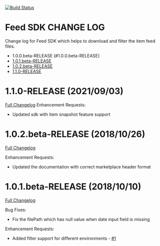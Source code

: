[![Build Status](https://travis-ci.org/eBay/FeedSDK.svg?branch=master)](https://travis-ci.org/eBay/FeedSDK)

Feed SDK CHANGE LOG
====================
Change log for Feed SDK which helps to download and filter the item feed files.

* 1.0.0.beta-RELEASE (#1.0.0.beta-RELEASE)
* [1.0.1.beta-RELEASE](#1.0.1.beta-RELEASE)
* [1.0.2.beta-RELEASE](#1.0.2.beta-RELEASE)
* [1.1.0-RELEASE](#1.1.0-RELEASE)

# 1.1.0-RELEASE (2021/09/03)
[Full Changelog](https://github.com/eBay/FeedSDK/compare/1.1.0-RELEASE...1.1.0-RELEASE)
Enhancement Requests:
* Updated sdk with item snapshot feature support 


# 1.0.2.beta-RELEASE (2018/10/26)
[Full Changelog](https://github.com/eBay/FeedSDK/compare/1.0.1.beta-RELEASE...1.0.2.beta-RELEASE)

Enhancement Requests:
* Updated the documentation with correct marketplace header format 


# 1.0.1.beta-RELEASE (2018/10/10)
[Full Changelog](https://github.com/eBay/FeedSDK/compare/1.0.0.beta-RELEASE...1.0.1.beta-RELEASE)


Bug Fixes:
* Fix the filePath which has null value when date input field is missing

Enhancement Requests:
* Added filter support for different environments - [\#1](https://github.com/eBay/FeedSDK/issues/1)


